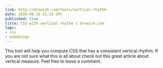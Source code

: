 ```yaml
---
link: http://drewish.com/tools/vertical-rhythm
date: 2010-06-16 21:33 UTC
published: true
title: CSS with vertical rhythm | drewish.com
tags:
- css
- webdesign
---
```


This tool will help you compute CSS that has a consistent vertical rhythm. If you are not sure what this is all about check out this great article about vertical measure. Feel free to leave a comment.
